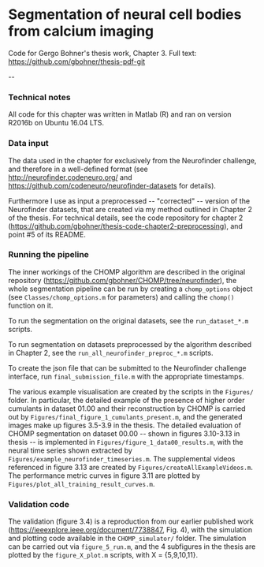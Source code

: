 # Segmentation of neural cell bodies from calcium imaging

Code for Gergo Bohner's thesis work, Chapter 3. Full text: https://github.com/gbohner/thesis-pdf-git

--

### Technical notes

All code for this chapter was written in Matlab (R) and ran on version R2016b on Ubuntu 16.04 LTS.


### Data input

The data used in the chapter for exclusively from the Neurofinder challenge, and therefore in a well-defined format (see http://neurofinder.codeneuro.org/ and https://github.com/codeneuro/neurofinder-datasets for details).

Furthermore I use as input a preprocessed -- "corrected" -- version of the Neurofinder datasets, that are created via my method outlined in Chapter 2 of the thesis. For technical details, see the code repository for chapter 2 (https://github.com/gbohner/thesis-code-chapter2-preprocessing), and point #5 of its README.


### Running the pipeline

The inner workings of the CHOMP algorithm are described in the original repository (https://github.com/gbohner/CHOMP/tree/neurofinder), the whole segmentation pipeline can be run by creating a ```chomp_options``` object (see ```Classes/chomp_options.m``` for parameters) and calling the ```chomp()``` function on it.

To run the segmentation on the original datasets, see the ```run_dataset_*.m``` scripts.

To run segmentation on datasets preprocessed by the algorithm described in Chapter 2, see the ```run_all_neurofinder_preproc_*.m``` scripts.

To create the json file that can be submitted to the Neurofinder challenge interface, run ```final_submission_file.m``` with the appropriate timestamps.

The various example visualisation are created by the scripts in the ```Figures/``` folder. In particular, the detailed example of the presence of higher order cumulants in dataset 01.00 and their reconstruction by CHOMP is carried out by ```Figures/final_figure_1_cumulants_present.m```, and the generated images make up figures 3.5-3.9 in the thesis. The detailed evaluation of CHOMP segmentation on dataset 00.00 -- shown in figures 3.10-3.13 in thesis -- is implemented in ```Figures/figure_1_data00_results.m```, with the neural time series shown extracted by ```Figures/example_neurofinder_timeseries.m```. The supplemental videos referenced in figure 3.13 are created by ```Figures/createAllExampleVideos.m```.  The performance metric curves in figure 3.11 are plotted by ```Figures/plot_all_training_result_curves.m```. 


### Validation code

The validation (figure 3.4) is a reproduction from our earlier published work (https://ieeexplore.ieee.org/document/7738847, Fig. 4), with the simulation and plotting code available in the ```CHOMP_simulator/``` folder. The simulation can be carried out via ```figure_5_run.m```, and the 4 subfigures in the thesis are plotted by the ```figure_X_plot.m``` scripts, with X = {5,9,10,11}.

 

